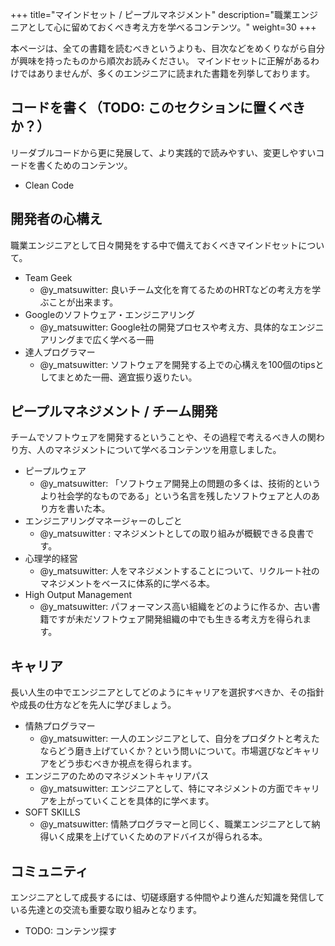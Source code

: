+++
title="マインドセット / ピープルマネジメント"
description="職業エンジニアとして心に留めておくべき考え方を学べるコンテンツ。"
weight=30
+++

本ページは、全ての書籍を読むべきというよりも、目次などをめくりながら自分が興味を持ったものから順次お読みください。
マインドセットに正解があるわけではありませんが、多くのエンジニアに読まれた書籍を列挙しております。

## コードを書く（TODO: このセクションに置くべきか？）
リーダブルコードから更に発展して、より実践的で読みやすい、変更しやすいコードを書くためのコンテンツ。

- Clean Code

## 開発者の心構え
職業エンジニアとして日々開発をする中で備えておくべきマインドセットについて。

- Team Geek
    - @y_matsuwitter: 良いチーム文化を育てるためのHRTなどの考え方を学ぶことが出来ます。
- Googleのソフトウェア・エンジニアリング
    - @y_matsuwitter: Google社の開発プロセスや考え方、具体的なエンジニアリングまで広く学べる一冊
- 達人プログラマー
    - @y_matsuwitter: ソフトウェアを開発する上での心構えを100個のtipsとしてまとめた一冊、適宜振り返りたい。

## ピープルマネジメント / チーム開発
チームでソフトウェアを開発するということや、その過程で考えるべき人の関わり方、人のマネジメントについて学べるコンテンツを用意しました。

- ピープルウェア
    - @y_matsuwitter: 「ソフトウェア開発上の問題の多くは、技術的というより社会学的なものである」という名言を残したソフトウェアと人のあり方を書いた本。
- エンジニアリングマネージャーのしごと
    - @y_matsuwitter : マネジメントとしての取り組みが概観できる良書です。
- 心理学的経営
    - @y_matsuwitter: 人をマネジメントすることについて、リクルート社のマネジメントをベースに体系的に学べる本。
- High Output Management
    - @y_matsuwitter: パフォーマンス高い組織をどのように作るか、古い書籍ですが未だソフトウェア開発組織の中でも生きる考え方を得られます。

## キャリア
長い人生の中でエンジニアとしてどのようにキャリアを選択すべきか、その指針や成長の仕方などを先人に学びましょう。

- 情熱プログラマー
    - @y_matsuwitter: 一人のエンジニアとして、自分をプロダクトと考えたならどう磨き上げていくか？という問いについて。市場選びなどキャリアをどう歩むべきか視点を得られます。
- エンジニアのためのマネジメントキャリアパス
    - @y_matsuwitter: エンジニアとして、特にマネジメントの方面でキャリアを上がっていくことを具体的に学べます。
- SOFT SKILLS
    - @y_matsuwitter: 情熱プログラマーと同じく、職業エンジニアとして納得いく成果を上げていくためのアドバイスが得られる本。

## コミュニティ
エンジニアとして成長するには、切磋琢磨する仲間やより進んだ知識を発信している先達との交流も重要な取り組みとなります。

- TODO: コンテンツ探す